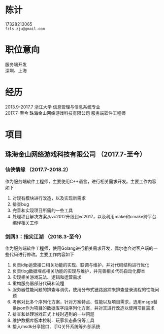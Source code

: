# 陈计 #
17328213065<br/>
`fzls.zju@gmail.com`<br/>

# 职位意向 #
服务端开发<br/>
深圳、上海

# 经历 #
2013.9-2017.7 浙江大学 信息管理与信息系统专业<br/>
2017.7-至今 珠海金山网络游戏科技有限公司 服务端软件工程师<br/>

# 项目 #
## 珠海金山网络游戏科技有限公司 （2017.7-至今）
### 仙侠情缘 （2017.7-2018.2）
作为服务端软件工程师，主要使用C++语言，进行相关需求开发。主要工作内容如下
1. 对现有模块进行改造，以及实现新需求
2. 排查bug
3. 完善和实现项目所需的一些工具
4. 处理项目解决方案从vc2012升级到vc2017，以及利用make和cmake跨平台编译相关工作

### 剑网3：指尖江湖 （2018.3-至今）
作为服务端软件工程师，使用Golang进行相关需求开发，偶尔也会对客户端的一些代码进行修改。主要工作内容如下
1. 负责idip运营接口相关功能的实现、联调与维护，并对代码结构进行优化
2. 负责tlog数据埋点相关功能的实现与维护，并完善相关代码自动化脚本
3. 实现相关游戏玩法、逻辑和运营需求
4. 重构服务器部分代码和流程
5. 服务器性能问题的排查与调优，使用分布式链路追踪来排查登录流程的性能问题
6. 考察对比多个序列化方案，针对方案特点、性能以及项目需求，选用msgp替换json作为项目的数据库字段序列化方案，并对其进行改造以使用项目需求
7. 排查和处理游戏正式上线时遇到的一些问题
8. 维护数据库版本控制、玩家状态备份等工具
9. 接入msdk分享接口、手Q关怀系统等外部系统

